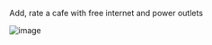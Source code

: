 Add, rate a cafe with free internet and power outlets

![image](https://user-images.githubusercontent.com/71581584/139897746-eb9fa69d-e638-40cb-bb07-42f4f85727e8.png)
